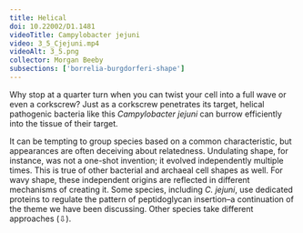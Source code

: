 ```yaml
---
title: Helical
doi: 10.22002/D1.1481
videoTitle: Campylobacter jejuni
video: 3_5_Cjejuni.mp4
videoAlt: 3_5.png
collector: Morgan Beeby
subsections: ['borrelia-burgdorferi-shape']
---
```


Why stop at a quarter turn when you can twist your cell into a full wave or even a corkscrew? Just as a corkscrew penetrates its target, helical pathogenic bacteria like this *Campylobacter jejuni* can burrow efficiently into the tissue of their target.

It can be tempting to group species based on a common characteristic, but appearances are often deceiving about relatedness. Undulating shape, for instance, was not a one-shot invention; it evolved independently multiple times. This is true of other bacterial and archaeal cell shapes as well. For wavy shape, these independent origins are reflected in different mechanisms of creating it. Some species, including *C. jejuni*, use dedicated proteins to regulate the pattern of peptidoglycan insertion–a continuation of the theme we have been discussing. Other species take different approaches (⇩).

